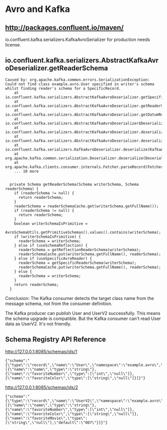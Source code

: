 # Avro and Kafka

## http://packages.confluent.io/maven/

io.confluent.kafka.serializers.KafkaAvroSerializer for production needs license.

## io.confluent.kafka.serializers.AbstractKafkaAvroDeserializer.getReaderSchema

```
Caused by: org.apache.kafka.common.errors.SerializationException: Could not find class example.avro.User specified in writer's schema whilst finding reader's schema for a SpecificRecord.
	at io.confluent.kafka.serializers.AbstractKafkaAvroDeserializer.getSpecificReaderSchema(AbstractKafkaAvroDeserializer.java:265)
	at io.confluent.kafka.serializers.AbstractKafkaAvroDeserializer.getReaderSchema(AbstractKafkaAvroDeserializer.java:247)
	at io.confluent.kafka.serializers.AbstractKafkaAvroDeserializer.getDatumReader(AbstractKafkaAvroDeserializer.java:194)
	at io.confluent.kafka.serializers.AbstractKafkaAvroDeserializer$DeserializationContext.read(AbstractKafkaAvroDeserializer.java:375)
	at io.confluent.kafka.serializers.AbstractKafkaAvroDeserializer.deserialize(AbstractKafkaAvroDeserializer.java:112)
	at io.confluent.kafka.serializers.AbstractKafkaAvroDeserializer.deserialize(AbstractKafkaAvroDeserializer.java:86)
	at io.confluent.kafka.serializers.KafkaAvroDeserializer.deserialize(KafkaAvroDeserializer.java:55)
	at org.apache.kafka.common.serialization.Deserializer.deserialize(Deserializer.java:60)
	at org.apache.kafka.clients.consumer.internals.Fetcher.parseRecord(Fetcher.java:1420)
	... 10 more
```

```

  private Schema getReaderSchema(Schema writerSchema, Schema readerSchema) {
    if (readerSchema != null) {
      return readerSchema;
    }
    readerSchema = readerSchemaCache.get(writerSchema.getFullName());
    if (readerSchema != null) {
      return readerSchema;
    }
    boolean writerSchemaIsPrimitive =
        AvroSchemaUtils.getPrimitiveSchemas().values().contains(writerSchema);
    if (writerSchemaIsPrimitive) {
      readerSchema = writerSchema;
    } else if (useSchemaReflection) {
      readerSchema = getReflectionReaderSchema(writerSchema);
      readerSchemaCache.put(writerSchema.getFullName(), readerSchema);
    } else if (useSpecificAvroReader) {
      readerSchema = getSpecificReaderSchema(writerSchema);
      readerSchemaCache.put(writerSchema.getFullName(), readerSchema);
    } else {
      readerSchema = writerSchema;
    }
    return readerSchema;
  }
```

Conclusion: The Kafka consumer detects the target class name from the message schema, not from the consumer definition.

The Kafka producer can publish User and UserV2 successfully. This means the schema upgrade is compatible.
But the Kafka consumer can't read User data as UserV2. It's not friendly.

## Schema Registry API Reference

http://127.0.0.1:8085/schemas/ids/1
```
{"schema":"{\"type\":\"record\",\"name\":\"User\",\"namespace\":\"example.avro\",\"fields\":[{\"name\":\"name\",\"type\":\"string\"},{\"name\":\"favoriteNumber\",\"type\":[\"int\",\"null\"]},{\"name\":\"favoriteColor\",\"type\":[\"string\",\"null\"]}]}"}
```

http://127.0.0.1:8085/schemas/ids/2
```
{"schema":"{\"type\":\"record\",\"name\":\"UserV2\",\"namespace\":\"example.avro\",\"fields\":[{\"name\":\"name\",\"type\":\"string\"},{\"name\":\"favoriteNumber\",\"type\":[\"int\",\"null\"]},{\"name\":\"favoriteColor\",\"type\":[\"string\",\"null\"]},{\"name\":\"favoriteMovie\",\"type\":[\"string\",\"null\"],\"default\":\"007\"}]}"}
```
